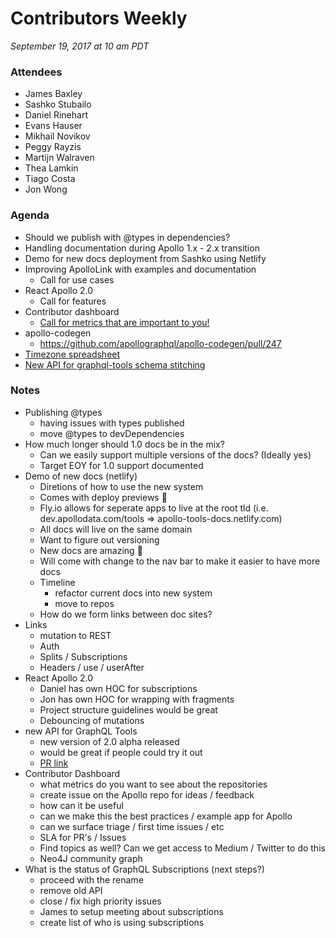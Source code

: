 
# Contributors Weekly

*September 19, 2017 at 10 am PDT*

### Attendees
- James Baxley
- Sashko Stubailo
- Daniel Rinehart
- Evans Hauser
- Mikhail Novikov
- Peggy Rayzis
- Martijn Walraven
- Thea Lamkin
- Tiago Costa
- Jon Wong

### Agenda
- Should we publish with @types in dependencies?
- Handling documentation during Apollo 1.x - 2.x transition
- Demo for new docs deployment from Sashko using Netlify
- Improving ApolloLink with examples and documentation
  - Call for use cases
- React Apollo 2.0
  - Call for features
- Contributor dashboard
  - [Call for metrics that are important to you!](https://github.com/apollographql/apollo/issues/105)
- apollo-codegen
  - https://github.com/apollographql/apollo-codegen/pull/247
- [Timezone spreadsheet](https://meteor.quip.com/YGSnAIzjF2WY/Contributor-Timezone)
- [New API for graphql-tools schema stitching](https://github.com/apollographql/graphql-tools/pull/382)

### Notes
- Publishing @types
  - having issues with types published
  - move @types to devDependencies
- How much longer should 1.0 docs be in the mix?
  - Can we easily support multiple versions of the docs? (Ideally yes)
  - Target EOY for 1.0 support documented
- Demo of new docs (netlify)
  - Diretions of how to use the new system
  - Comes with deploy previews :tada:
  - Fly.io allows for seperate apps to live at the root tld (i.e. dev.apollodata.com/tools => apollo-tools-docs.netlify.com)
  - All docs will live on the same domain
  - Want to figure out versioning
  - New docs are amazing :tada:
  - Will come with change to the nav bar to make it easier to have more docs
  - Timeline
    - refactor current docs into new system
    - move to repos
  - How do we form links between doc sites?
- Links
  - mutation to REST
  - Auth
  - Splits / Subscriptions
  - Headers / use / userAfter
- React Apollo 2.0
  - Daniel has own HOC for subscriptions
  - Jon has own HOC for wrapping with fragments
  - Project structure guidelines would be great
  - Debouncing of mutations
- new API for GraphQL Tools
  - new version of 2.0 alpha released
  - would be great if people could try it out
  - [PR link](https://github.com/apollographql/graphql-tools/pull/382)
- Contributor Dashboard
  - what metrics do you want to see about the repositories
  - create issue on the Apollo repo for ideas / feedback
  - how can it be useful
  - can we make this the best practices / example app for Apollo
  - can we surface triage / first time issues / etc
  - SLA for PR's / Issues
  - Find topics as well? Can we get access to Medium / Twitter to do this
  - Neo4J community graph
- What is the status of GraphQL Subscriptions (next steps?)
  - proceed with the rename
  - remove old API
  - close / fix high priority issues
  - James to setup meeting about subscriptions
  - create list of who is using subscriptions
 
